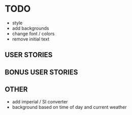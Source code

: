 # TODO

* style
* add backgrounds
* change font / colors
* remove initial text

## USER STORIES

## BONUS USER STORIES

## OTHER
* add imperial / SI converter
* background based on time of day and current weather